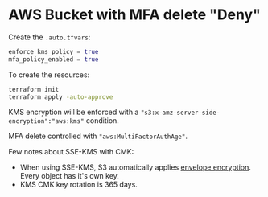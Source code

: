 # AWS Bucket with MFA delete "Deny"

Create the `.auto.tfvars`:

```terraform
enforce_kms_policy = true
mfa_policy_enabled = true
```

To create the resources:

```sh
terraform init
terraform apply -auto-approve
```

KMS encryption will be enforced with a `"s3:x-amz-server-side-encryption":"aws:kms"` condition.

MFA delete controlled with `"aws:MultiFactorAuthAge"`.

Few notes about SSE-KMS with CMK:

- When using SSE-KMS, S3 automatically applies [envelope encryption][1]. Every object has it's own key.
- KMS CMK key rotation is 365 days.

[1]: https://docs.aws.amazon.com/kms/latest/developerguide/concepts.html#enveloping
